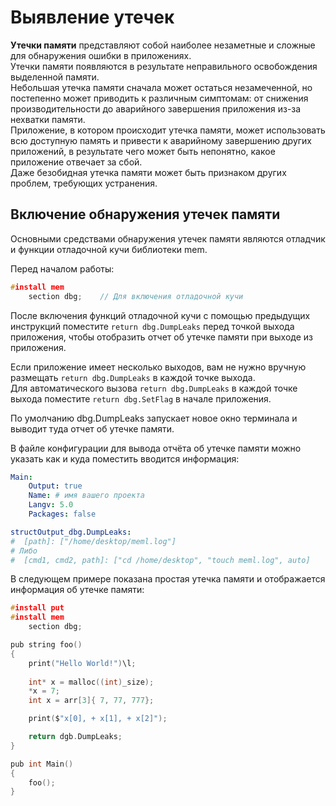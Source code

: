 # Выявление утечек
**Утечки памяти** представляют собой наиболее незаметные и сложные для обнаружения ошибки в приложениях. <br>
Утечки памяти появляются в результате неправильного освобождения выделенной памяти. <br>
Небольшая утечка памяти сначала может остаться незамеченной,
но постепенно может приводить к различным симптомам: от снижения производительности до аварийного завершения приложения из-за нехватки памяти. <br>
Приложение, в котором происходит утечка памяти, может использовать всю доступную память и привести к аварийному завершению других приложений,
в результате чего может быть непонятно, какое приложение отвечает за сбой. <br>
Даже безобидная утечка памяти может быть признаком других проблем, требующих устранения.

## Включение обнаружения утечек памяти
Основными средствами обнаружения утечек памяти являются отладчик и функции отладочной кучи библиотеки mem.

Перед началом работы:
```C
#install mem
	section dbg;	// Для включения отладочной кучи
```
После включения функций отладочной кучи с помощью предыдущих инструкций поместите `return dbg.DumpLeaks` перед точкой выхода приложения,
чтобы отобразить отчет об утечке памяти при выходе из приложения.

Если приложение имеет несколько выходов, вам не нужно вручную размещать `return dbg.DumpLeaks` в каждой точке выхода. <br>
Для автоматического вызова `return dbg.DumpLeaks` в каждой точке выхода поместите `return dbg.SetFlag` в начале приложения.

По умолчанию dbg.DumpLeaks запускает новое окно терминала и выводит туда отчет об утечке памяти.

В файле конфигурации для вывода отчёта об утечке памяти можно указать как и куда поместить вводится информация:
```yaml
Main:
    Output: true
    Name: # имя вашего проекта
    Langv: 5.0
    Packages: false

structOutput_dbg.DumpLeaks:
#  [path]: ["/home/desktop/meml.log"]
# Либо
#  [cmd1, cmd2, path]: ["cd /home/desktop", "touch meml.log", auto]
```
В следующем примере показана простая утечка памяти и отображается информация об утечке памяти:
```C
#install put
#install mem
    section dbg;

pub string foo()
{
    print("Hello World!")\l;
    
    int* x = malloc((int)_size);
    *x = 7;
    int x = arr[3]{ 7, 77, 777};

    print($"x[0], + x[1], + x[2]");

    return dgb.DumpLeaks;
}

pub int Main()
{
    foo();
}
```
















